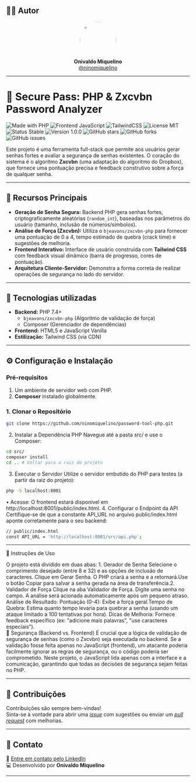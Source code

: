## 👨‍💻 Autor

<div align="center">
  <img src="https://avatars.githubusercontent.com/ninomiquelino" width="100" height="100" style="border-radius: 50%">
  <br>
  <strong>Onivaldo Miquelino</strong>
  <br>
  <a href="https://github.com/ninomiquelino">@ninomiquelino</a>
</div>

---

# 🔐 Secure Pass: PHP & Zxcvbn Password Analyzer

![Made with PHP](https://img.shields.io/badge/PHP-777BB4?logo=php&logoColor=white)
![Frontend JavaScript](https://img.shields.io/badge/Frontend-JavaScript-F7DF1E?logo=javascript&logoColor=black)
![TailwindCSS](https://img.shields.io/badge/TailwindCSS-38B2AC?logo=tailwindcss&logoColor=white)
![License MIT](https://img.shields.io/badge/License-MIT-green)
![Status Stable](https://img.shields.io/badge/Status-Stable-success)
![Version 1.0.0](https://img.shields.io/badge/Version-1.0.0-blue)
![GitHub stars](https://img.shields.io/github/stars/NinoMiquelino/password-tool-php?style=social)
![GitHub forks](https://img.shields.io/github/forks/NinoMiquelino/password-tool-php?style=social)
![GitHub issues](https://img.shields.io/github/issues/NinoMiquelino/password-tool-php)

Este projeto é uma ferramenta full-stack que permite aos usuários gerar senhas fortes e avaliar a segurança de senhas existentes. O coração do sistema é o algoritmo **Zxcvbn** (uma adaptação do algoritmo do Dropbox), que fornece uma pontuação precisa e feedback construtivo sobre a força de qualquer senha.

---

## 🌟 Recursos Principais

* **Geração de Senha Segura:** Backend PHP gera senhas fortes, criptograficamente aleatórias (`random_int`), baseadas nos parâmetros do usuário (tamanho, inclusão de números/símbolos).
* **Análise de Força (Zxcvbn):** Utiliza o `bjeavons/zxcvbn-php` para fornecer uma pontuação de 0 a 4, tempo estimado de quebra (crack time) e sugestões de melhoria.
* **Frontend Interativo:** Interface de usuário construída com **Tailwind CSS** com feedback visual dinâmico (barra de progresso, cores de pontuação).
* **Arquitetura Cliente-Servidor:** Demonstra a forma correta de realizar operações de segurança no lado do servidor.

---

## 🧠 Tecnologias utilizadas

* **Backend:** PHP 7.4+
    * `bjeavons/zxcvbn-php` (Algoritmo de validação de força)
    * Composer (Gerenciador de dependências)
* **Frontend:** HTML5 e JavaScript Vanilla
* **Estilização:** Tailwind CSS (via CDN)

--- 

## ⚙️ Configuração e Instalação

### Pré-requisitos

1.  Um ambiente de servidor web com PHP.
2.  **Composer** instalado globalmente.

### 1. Clonar o Repositório

```bash
git clone https://github.com/ninomiquelino/password-tool-php.git
```

2. Instalar a Dependência PHP
​Navegue até a pasta src/ e use o Composer:

```bash
cd src/
composer install
cd .. # Voltar para a raiz do projeto
```

3. Executar o Servidor
​Utilize o servidor embutido do PHP para testes (a partir da raiz do projeto):

```bash
php -S localhost:8001
```

​• Acesse: O frontend estará disponível em http://localhost:8001/public/index.html.
​4. Configurar o Endpoint da API
​Certifique-se de que a constante API_URL no arquivo public/index.html aponte corretamente para o seu backend:

```bash
// public/index.html
const API_URL = 'http://localhost:8001/src/api.php'; 
```
---

📝 Instruções de Uso

​O projeto está dividido em duas abas:
​1. Gerador de Senha
​Selecione o comprimento desejado (entre 8 e 32) e as opções de inclusão de caracteres.
​Clique em Gerar Senha. O PHP criará a senha e a retornará.
​Use o botão Copiar para salvar a senha gerada na área de transferência.
​2. Validador de Força
​Clique na aba Validador de Força.
​Digite uma senha no campo. A análise será acionada automaticamente após um pequeno atraso.
​Análise de Resultado:
​Pontuação (0-4): Exibe a força geral.
​Tempo de Quebra: Estima quanto tempo levaria para quebrar a senha (usando um ataque limitado a 100 tentativas por hora).
​Dicas de Melhoria: Fornece feedback específico (ex: "adicione mais palavras", "use caracteres especiais").
​<br>
🛑 Segurança (Backend vs. Frontend)
​É crucial que a lógica de validação de segurança de senhas (como o Zxcvbn) seja executada no backend. Se a validação fosse feita apenas no JavaScript (frontend), um atacante poderia facilmente ignorar as regras de segurança, ou o código poderia ser comprometido.
​Neste projeto, o JavaScript lida apenas com a interface e a comunicação, garantindo que todas as decisões de segurança sejam feitas no PHP.

---

## 🤝 Contribuições
Contribuições são sempre bem-vindas!  
Sinta-se à vontade para abrir uma [*issue*](https://github.com/NinoMiquelino/password-tool-php/issues) com sugestões ou enviar um [*pull request*](https://github.com/NinoMiquelino/password-tool-php/pulls) com melhorias.

---

## 💬 Contato
📧 [Entre em contato pelo LinkedIn](https://www.linkedin.com/in/onivaldomiquelino/)  
💻 Desenvolvido por **Onivaldo Miquelino**

---
